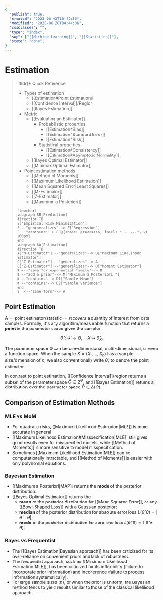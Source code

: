 ```yaml
---
{
  "publish": true,
  "created": "2023-08-02T18:42:38",
  "modified": "2025-06-28T04:44:06",
  "cssclasses": "",
  "type": "index",
  "sup": ["[[Machine Learning]]", "[[Statistics]]"],
  "state": "done",
}
---
```


# Estimation

> [!tldr]+ Quick Reference
>
> - Types of estimation
>   - [[Estimation#Point Estimation]]
>   - [[Confidence Interval]]/Region
>   - [[Bayes Estimation]]
> - Metric
>   - [[Evaluating an Estimator]]
>     - Probabilistic properties
>       - [[Estimation#Bias]]
>       - [[Estimation#Standard Error]]
>       - [[Estimation#Risk]]
>     - Statistical properties
>       - [[Estimation#Consistency]]
>       - [[Estimation#Asymptotic Normality]]
>   - [[Bayes Optimal Estimator]]
>   - [[Minimax Optimal Estimator]]
> - Point estimation methods
>   - [[Method of Moments]]
>   - [[Maximum Likelihood Estimation]]
>   - [[Mean Squared Error\|Least Squares]]
>   - [[M-Estimator]]
>   - [[Z-Estimator]]
>   - [[Maximum a Posteriori]]
>
> ```mermaid
> flowchart
> subgraph BB[Prediction]
> direction TB
> E["Empirical Risk Minimization"]
> E --"geneneralizes"--> F["Regression"]
> F --"contains"--> FF@{shape: processes, label: "... ...", w: 100px}
> end
> subgraph AA[Estimation]
> direction TB
> A["M-Estimator"] --"generalizes"--> B["Maximum Likelihood Estimator"]
> C["Z-Estimator"] --"generalizes"--> A
> C["Z-Estimator"] --"generalizes"--> D["Moment Estimator"]
> B <--"same for exponential family"--> D
> B --"add a prior"--> M["Maximum a Posteriori "]
> D --"contains"--> D1["Sample Mean"]
> D --"contains"--> D2["Sample Variance"]
> end
> E  <--"same form"--> A
> ```

## Point Estimation

A ==point estimator/statistic== _recovers_ a quantity of interest from data samples. Formally, it's any algorithm/measurable function that returns a **point** in the parameter space given the sample:

$$
\hat{\theta} : \mathcal{X}\to \Theta, \quad X \mapsto \hat{\theta}_{X}.
$$

The parameter space $\Theta$ can be one-dimensional, multi-dimensional, or even a function space. When the sample $X=(X_{1},\dots,X_{n})$ has a sample size/dimension of $n$, we also conventionally write $\hat{\theta}_{n}$ to denote the point estimator.

In contrast to point estimation, [[Confidence Interval]]/region returns a subset of the parameter space $\hat{C}\in 2^{\Theta}$, and [[Bayes Estimation]] returns a distribution over the parameter space $\hat{P}\in \Delta(\Theta)$.

## Comparison of Estimation Methods

### MLE vs MoM

- For quadratic risks, [[Maximum Likelihood Estimation\|MLE]] is more accurate in general
- [[Maximum Likelihood Estimation#Misspecification\|MLE]] still gives good results even for misspecified models, while [[Method of Moments]] is more sensitive to model misspecification.
- Sometimes [[Maximum Likelihood Estimation\|MLE]] can be computationally intractable, and [[Method of Moments]] is easier with only polynomial equations.

### Bayesian Estimation

- [[Maximum a Posteriori\|MAP]] returns the **mode** of the posterior distribution.
- [[Bayes Optimal Estimator]] returns the
  - **mean** of the posterior distribution for [[Mean Squared Error]], or any [[Bowl-Shaped Loss]] with a Gaussian posterior;
  - **median** of the posterior distribution for absolute error loss $L(\hat{\theta},\theta)= |\hat{\theta}-\theta|$;
  - **mode** of the posterior distribution for zero-one loss $L(\hat{\theta},\theta)= \mathbb{I}(\hat{\theta}\ne\theta)$.

### Bayes vs Frequentist

- The [[Bayes Estimation\|Bayesian approach]] has been criticized for its over-reliance on convenient priors and lack of robustness.
- The frequentist approach, such as [[Maximum Likelihood Estimation\|MLE]], has been criticized for its inflexibility (failure to incorporate prior information) and incoherence (failure to process information systematically).
- For large sample sizes ($n$), or when the prior is uniform, the Bayesian method tends to yield results similar to those of the classical likelihood approach.
